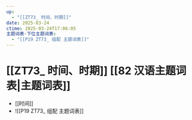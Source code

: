 ```yaml
---
up:
  - "[[ZT73_ 时间、时期]]"
date: 2025-03-24
ctime: 2025-03-24T17:06:05
主题词表-下位主题词表:
  - "[[P19 ZT73_ 组配 主题词表]]"
---
```


# [[ZT73_ 时间、时期]] [[82 汉语主题词表|主题词表]]

- [[时间]]
- ![[P19 ZT73_ 组配 主题词表]]

